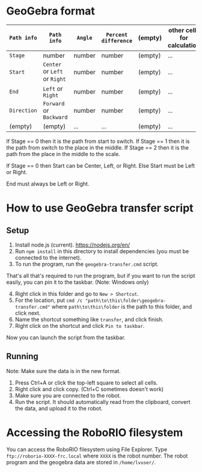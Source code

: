# GeoGebra format

`Path info` | `Path info` | `Angle` | `Percent difference` | (empty) | other cells for calculation
--- | --- | --- | --- | --- | ---
`Stage` | number | number | number | (empty) | ...
`Start` | `Center` or `Left` or `Right` | number | number | (empty) | ...
`End` | `Left` or `Right` | number | number | (empty) | ...
`Direction` | `Forward` or `Backward` | number | number | (empty) | ...
(empty) | (empty) | ... | ... | (empty) | ...

If Stage == 0 then it is the path from start to switch.
If Stage == 1 then it is the path from switch to the place in the middle.
If Stage == 2 then it is the path from the place in the middle to the scale.

If Stage == 0 then Start can be Center, Left, or Right.
Else Start must be Left or Right.

End must always be Left or Right.

# How to use GeoGebra transfer script

## Setup

1. Install node.js (current). https://nodejs.org/en/
2. Run `npm install` in this directory to install dependencies (you must be connected to the internet).
3. To run the program, run the `geogebra-transfer.cmd` script.

That's all that's required to run the program, but if you want to run the script easily, you can pin it to the taskbar. (Note: Windows only)

4. Right click in this folder and go to `New > Shortcut`.
5. For the location, put `cmd /c "path\to\this\folder\geogebra-transfer.cmd"` where `path\to\this\folder` is the path to this folder, and click next.
6. Name the shortcut something like `transfer`, and click finish.
7. Right click on the shortcut and click `Pin to taskbar`.

Now you can launch the script from the taskbar.

## Running

Note: Make sure the data is in the new format.

1. Press Ctrl+A or click the top-left square to select all cells.
2. Right click and click copy. (Ctrl+C sometimes doesn't work)
3. Make sure you are connected to the robot.
4. Run the script. It should automatically read from the clipboard, convert the data, and upload it to the robot.

# Accessing the RoboRIO filesystem

You can access the RoboRIO filesystem using File Explorer. Type `ftp://roborio-XXXX-frc.local` where `XXXX` is the robot number. The robot program and the geogebra data are stored in `/home/lvuser/`.
